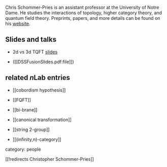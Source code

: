 Chris Schommer-Pries is an assistant professor at the University of Notre Dame.  He studies the interactions of topology, higher category theory, and quantum field theory. Preprints,  papers, and more details can be found on his [website](http://sites.nd.edu/chris-schommer-pries/).


## Slides and talks

* 2d vs 3d TQFT [slides](http://sites.google.com/site/chrisschommerpriesmath/Home/Slides-MFO-6-11-09.pdf?attredirects=0)

* ([[DSSFusionSlides.pdf:file]])

## related $n$Lab entries

* [[cobordism hypothesis]]

* [[FQFT]]

* [[bi-brane]]

* [[canonical transformation]]

* [[string 2-group]]

* [[(infinity,n)-category]]

category: people

[[!redirects Christopher Schommer-Pries]]
